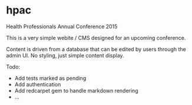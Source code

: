 hpac
====

Health Professionals Annual Conference 2015

This is a very simple webite / CMS designed for an upcoming conference. 

Content is driven from a database that can be edited by users through the admin UI. No styling, just simple content display.


Todo:

* Add tests marked as pending
* Add authentication
* Add redcarpet gem to handle markdown rendering
* ...
